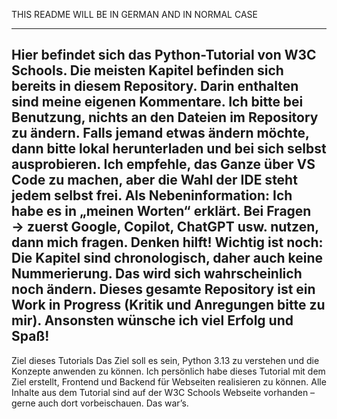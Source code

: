 THIS README WILL BE IN GERMAN AND IN NORMAL CASE

---------------------------------------------------------------------------------------------------------------------------

Hier befindet sich das Python-Tutorial von W3C Schools. Die meisten Kapitel befinden sich bereits in diesem Repository.
Darin enthalten sind meine eigenen Kommentare. Ich bitte bei Benutzung, nichts an den Dateien im Repository zu ändern.
Falls jemand etwas ändern möchte, dann bitte lokal herunterladen und bei sich selbst ausprobieren.
Ich empfehle, das Ganze über VS Code zu machen, aber die Wahl der IDE steht jedem selbst frei.
Als Nebeninformation: Ich habe es in „meinen Worten“ erklärt. Bei Fragen → zuerst Google, Copilot, ChatGPT usw. nutzen,
dann mich fragen. Denken hilft! Wichtig ist noch: Die Kapitel sind chronologisch, daher auch keine Nummerierung.
Das wird sich wahrscheinlich noch ändern. Dieses gesamte Repository ist ein Work in Progress
(Kritik und Anregungen bitte zu mir). Ansonsten wünsche ich viel Erfolg und Spaß!
---------------------------------------------------------------------------------------------------------------------------
Ziel dieses Tutorials
Das Ziel soll es sein, Python 3.13 zu verstehen und die Konzepte anwenden zu können.
Ich persönlich habe dieses Tutorial mit dem Ziel erstellt, Frontend und Backend für Webseiten realisieren zu können.
Alle Inhalte aus dem Tutorial sind auf der W3C Schools Webseite vorhanden – gerne auch dort vorbeischauen.
Das war’s.
